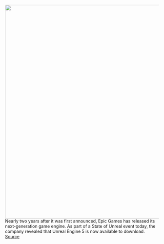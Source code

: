 <img src='https://cdn.vox-cdn.com/thumbor/TtO2jGyMabfVLVd9ZcebuKxxvjg=/0x0:3840x2160/1200x800/filters:focal(1613x773:2227x1387)/cdn.vox-cdn.com/uploads/chorus_image/image/70712312/UE5_MetaHuman_Zakari_4k.0.png' width='700px' /><br/>
Nearly two years after it was first announced, Epic Games has released its next-generation game engine. As part of a State of Unreal event today, the company revealed that Unreal Engine 5 is now available to download.
<a href='https://www.theverge.com/2022/4/5/23010007/unreal-engine-5-launch-epic-games'> Source <a/>